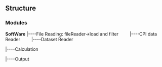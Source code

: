 ## Structure

### Modules

**SoftWare**
|----File Reading: fileReader->load and filter
&nbsp;&nbsp;&nbsp;&nbsp;&nbsp;&nbsp;&nbsp;&nbsp;|----CPI data Reader
&nbsp;&nbsp;&nbsp;&nbsp;&nbsp;&nbsp;&nbsp;&nbsp;|----Dataset Reader

|----Calculation 


|----Output